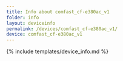 ```yaml
---
title: Info about comfast_cf-e380ac_v1
folder: info
layout: deviceinfo
permalink: /devices/comfast_cf-e380ac_v1/
device: comfast_cf-e380ac_v1
---
```

{% include templates/device_info.md %}
